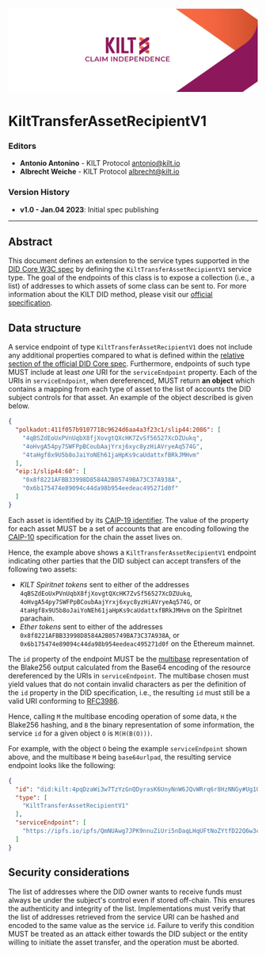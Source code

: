 [![](.maintain/media/kilt-header.png)](https://kilt.io)

# KiltTransferAssetRecipientV1

### Editors

- **Antonio Antonino** - KILT Protocol [antonio@kilt.io](mailto:antonio@kilt.io)
- **Albrecht Weiche** - KILT Protocol [albrecht@kilt.io](mailto:albrecht@kilt.io)

### Version History

<!-- TODO: Update before releasing -->
- **v1.0 - Jan.04 2023**: Initial spec publishing

---

## Abstract

This document defines an extension to the service types supported in the [DID Core W3C spec][did-core-spec] by defining the `KiltTransferAssetRecipientV1` service type.
The goal of the endpoints of this class is to expose a collection (i.e., a list) of addresses to which assets of some class can be sent to.
For more information about the KILT DID method, please visit our [official specification][kilt-did-spec].

## Data structure

A service endpoint of type `KiltTransferAssetRecipientV1` does not include any additional properties compared to what is defined within the [relative section of the official DID Core spec][did-core-spec-services].
Furthermore, endpoints of such type MUST include at least *one* URI for the `serviceEndpoint` property.
Each of the URIs in `serviceEndpoint`, when dereferenced, MUST return **an object** which contains a mapping from each type of asset to the list of accounts the DID subject controls for that asset.
An example of the object described is given below.

```json
{
  "polkadot:411f057b9107718c9624d6aa4a3f23c1/slip44:2086": [
    "4qBSZdEoUxPVnUqbX8fjXovgtQXcHK7ZvSf56527XcDZUukq",
    "4oHvgA54py7SWFPpBCoubAajYrxj6xyc8yzHiAVryeAq574G",
    "4taHgf8x9U5b8oJaiYoNEh61jaHpKs9caUdattxfBRkJMHvm"
  ],
  "eip:1/slip44:60": [
    "0x8f8221AFBB33998D8584A2B05749BA73C37A938A",
    "0x6b175474e89094c44da98b954eedeac495271d0f"
  ]
}
```

Each asset is identified by its [CAIP-19 identifier][caip-19-spec].
The value of the property for each asset MUST be a set of accounts that are encoding following the [CAIP-10][caip-10-spec] specification for the chain the asset lives on.

Hence, the example above shows a `KiltTransferAssetRecipientV1` endpoint indicating other parties that the DID subject can accept transfers of the following two assets:

- *KILT Spiritnet tokens* sent to either of the addresses `4qBSZdEoUxPVnUqbX8fjXovgtQXcHK7ZvSf56527XcDZUukq`, `4oHvgA54py7SWFPpBCoubAajYrxj6xyc8yzHiAVryeAq574G`, or `4taHgf8x9U5b8oJaiYoNEh61jaHpKs9caUdattxfBRkJMHvm` on the Spiritnet parachain.
- *Ether tokens* sent to either of the addresses `0x8f8221AFBB33998D8584A2B05749BA73C37A938A`, or `0x6b175474e89094c44da98b954eedeac495271d0f` on the Ethereum mainnet.

The `id` property of the endpoint MUST be the [multibase][multibase] representation of the Blake256 output calculated from the Base64 encoding of the resource dereferenced by the URIs in `serviceEndpoint`.
The multibase chosen must yield values that do not contain invalid characters as per the definition of the `id` property in the DID specification, i.e., the resulting `id` must still be a valid URI conforming to [RFC3986][rfc3986].

Hence, calling `M` the multibase encoding operation of some data, `H` the Blake256 hashing, and `B` the binary representation of some information, the service `id` for a given object `O` is `M(H(B(O)))`.

For example, with the object `O` being the example `serviceEndpoint` shown above, and the multibase `M` being `base64urlpad`, the resulting service endpoint looks like the following:

```json
{
  "id": "did:kilt:4pqDzaWi3w7TzYzGnQDyrasK6UnyNnW6JQvWRrq6r8HzNNGy#Ug10blEje4DrZsqVV7AfyUKoJ93Jgk8xkvxJkehTmO8o=",
  "type": [
    "KiltTransferAssetRecipientV1"
  ],
  "serviceEndpoint": [
    "https://ipfs.io/ipfs/QmNUAwg7JPK9nnuZiUri5nDaqLHqUFtNoZYtfD22Q6w3c8"
  ]
}
```

## Security considerations

The list of addresses where the DID owner wants to receive funds must always be under the subject's control even if stored off-chain.
This ensures the authenticity and integrity of the list.
Implementations must verify that the list of addresses retrieved from the service URI can be hashed and encoded to the same value as the service `id`.
Failure to verify this condition MUST be treated as an attack either towards the DID subject or the entity willing to initiate the asset transfer, and the operation must be aborted.

[did-core-spec]: https://www.w3.org/TR/did-core
[kilt-did-spec]: https://github.com/KILTprotocol/spec-kilt-did
[multibase]: https://github.com/multiformats/multibase#multibase-by-example
[did-core-spec-services]: https://www.w3.org/TR/did-core/#services=
[caip-19-spec]: https://github.com/ChainAgnostic/CAIPs/blob/master/CAIPs/caip-19.md
[caip-2-spec]: https://github.com/ChainAgnostic/CAIPs/blob/master/CAIPs/caip-2.md
[caip-10-spec]: https://github.com/ChainAgnostic/CAIPs/blob/master/CAIPs/caip-10.md
[rfc3986]: https://www.w3.org/TR/did-core/#bib-rfc3986